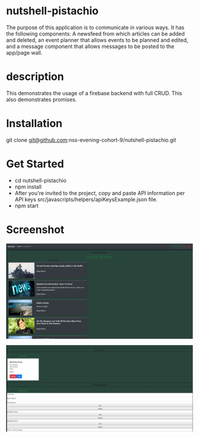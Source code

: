 # nutshell-pistachio
The purpose of this application is to communicate in various ways. It has the following components: A newsfeed from which articles can be added and deleted, an event planner that allows events to be planned and edited, and a message component that allows messages to be posted to the app/page wall.

# description
This demonstrates the usage of a firebase backend with full CRUD. This also demonstrates promises.

# Installation
git clone git@github.com:nss-evening-cohort-9/nutshell-pistachio.git

# Get Started
* cd nutshell-pistachio
* npm install
* After you're invited to the project, copy and paste API information per API keys src/javascripts/helpers/apiKeysExample.json file.
* npm start

# Screenshot

![Nusthell-Pistachio](https://github.com/nss-evening-cohort-9/nutshell-pistachio/blob/master/src/screenshots/nutshell1.JPG "Nutshell-pistachio")

![Nusthell-Pistachio](https://github.com/nss-evening-cohort-9/nutshell-pistachio/blob/master/src/screenshots/nutshell2.JPG "Nutshell-pistachio")
